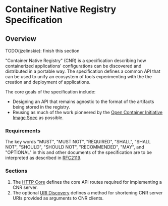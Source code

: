 # Container Native Registry Specification

## Overview

TODO(jzelinskie): finish this section

"Container Native Registry" (CNR) is a specification describing how containerized applications' configurations can be discovered and distributed in a portable way.
The specification defines a common API that can be used to unify an ecosystem of tools experimenting with the the creation and deployment of applications.

The core goals of the specification include:

* Designing an API that remains agnostic to the format of the artifacts being stored in the registry.
* Reusing as much of the work pioneered by the [Open Container Initiative Image Spec](https://github.com/opencontainers/image-spec) as possible.

### Requirements

The key words "MUST", "MUST NOT", "REQUIRED", "SHALL", "SHALL NOT", "SHOULD", "SHOULD NOT", "RECOMMENDED", "MAY", and "OPTIONAL" in this and other documents of the specification are to be interpreted as described in [RFC2119](http://tools.ietf.org/html/rfc2119).

### Sections

1. The [HTTP Core](spec/core.md) defines the core API routes required for implementing a CNR server.
2. The optional [URI Discovery](spec/discovery.md) defines a method for shortening CNR server URIs provided as arguments to CNR clients.
